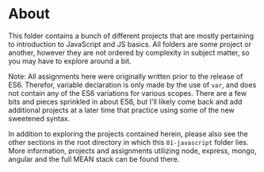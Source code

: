 # About

This folder contains a bunch of different projects that are mostly pertaining to introduction to JavaScript and JS basics. All folders are some project or another, however they are not ordered by complexity in subject matter, so you may have to explore around a bit.

Note: All assignments here were originally written prior to the release of ES6. Therefor, variable declaration is only made by the use of `var`, and does not contain any of the ES6 variations for various scopes. There are a few bits and pieces sprinkled in about ES6, but I'll likely come back and add additional projects at a later time that practice using some of the new sweetened syntax. 

In addition to exploring the projects contained herein, please also see the other sections in the root directory in which this `01-javascript` folder lies. More information, projects and assignments utilizing node, express, mongo, angular and the full MEAN stack can be found there.
